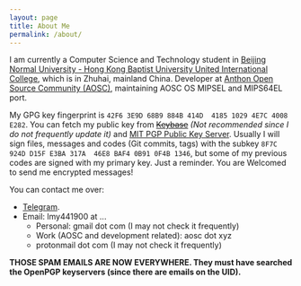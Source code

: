 ```yaml
---
layout: page
title: About Me
permalink: /about/
---
```


I am currently a Computer Science and Technology student in [Beijing Normal University - Hong Kong Baptist University United International College][uic], which is in Zhuhai, mainland China. Developer at [Anthon Open Source Community (AOSC)][aosc], maintaining AOSC OS MIPSEL and MIPS64EL port.

My GPG key fingerprint is `42F6 3E9D 68B9 884B 414D  4185 1029 4E7C 4008 E282`. You can fetch my public key from ~~[Keybase][keybase]~~ _(Not recommended since I do not frequently update it)_ and [MIT PGP Public Key Server][mit-pgp]. Usually I will sign files, messages and codes (Git commits, tags) with the subkey `8F7C 924D D15F E3BA 317A  46E8 BAF4 0B91 0F4B 1346`, but some of my previous codes are signed with my primary key. Just a reminder. You are Welcomed to send me encrypted messages!

You can contact me over:

- [Telegram][tg].
- Email: lmy441900 at ...
  - Personal: gmail dot com (I may not check it frequently)
  - Work (AOSC and development related): aosc dot xyz
  - protonmail dot com (I may not check it frequently)

**THOSE SPAM EMAILS ARE NOW EVERYWHERE. They must have searched the OpenPGP keyservers (since there are emails on the UID).**

[uic]:      https://uic.edu.hk
[aosc]:     https://aosc.io
[keybase]:  https://keybase.io/lmy441900
[mit-pgp]:  https://pgp.mit.edu/pks/lookup?search=0x10294E7C4008E282
[tg]:       https://t.me/lmy441900
